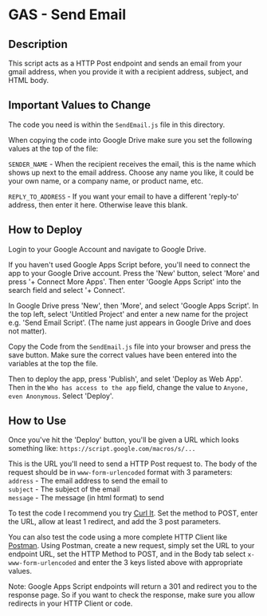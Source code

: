 # GAS - Send Email

## Description

This script acts as a HTTP Post endpoint and sends an email from your gmail address, when you provide it with a recipient address, subject, and HTML body.

## Important Values to Change

The code you need is within the `SendEmail.js` file in this directory.

When copying the code into Google Drive make sure you set the following values at the top of the file:

`SENDER_NAME` - When the recipient receives the email, this is the name which shows up next to the email address. Choose any name you like, it could be your own name, or a company name, or product name, etc.

`REPLY_TO_ADDRESS` - If you want your email to have a different 'reply-to' address, then enter it here. Otherwise leave this blank.


## How to Deploy

Login to your Google Account and navigate to Google Drive. 

If you haven't used Google Apps Script before, you'll need to connect the app to your Google Drive account. Press the 'New' button, select 'More' and press '+ Connect More Apps'. Then enter 'Google Apps Script' into the search field and select '+ Connect'.

In Google Drive press 'New', then 'More', and select 'Google Apps Script'. In the top left, select 'Untitled Project' and enter a new name for the project e.g. 'Send Email Script'. (The name just appears in Google Drive and does not matter).

Copy the Code from the `SendEmail.js` file into your browser and press the save button. Make sure the correct values have been entered into the variables at the top the file.

Then to deploy the app, press 'Publish', and selet 'Deploy as Web App'. Then in the `Who has access to the app` field, change the value to `Anyone, even Anonymous`. Select 'Deploy'.

## How to Use

Once you've hit the 'Deploy' button, you'll be given a URL which looks something like: `https://script.google.com/macros/s/...`

This is the URL you'll need to send a HTTP Post request to. The body of the request should be in `www-form-urlencoded` format with 3 parameters:  
`address` - The email address to send the email to  
`subject` - The subject of the email  
`message` - The message (in html format) to send

To test the code I recommend you try [Curl It](https://curlit.jam-es.com). Set the method to POST, enter the URL, allow at least 1 redirect, and add the 3 post parameters.

You can also test the code using a more complete HTTP Client like [Postman](https://www.getpostman.com/). Using Postman, create a new request, simply set the URL to your endpoint URL, set the HTTP Method to POST, and in the Body tab select `x-www-form-urlencoded` and enter the 3 keys listed above with appropriate values.

Note: Google Apps Script endpoints will return a 301 and redirect you to the response page. So if you want to check the response, make sure you allow redirects in your HTTP Client or code.